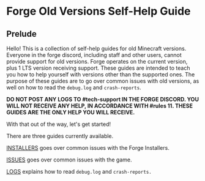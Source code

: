 # Forge Old Versions Self-Help Guide
## Prelude
Hello! This is a collection of self-help guides for old Minecraft versions. Everyone in the forge discord, including staff and other users, cannot provide support for old versions. Forge operates on the current version, plus 1 LTS version receiving support. These guides are intended to teach you how to help yourself with versions other than the supported ones. The purpose of these guides are to go over common issues with old versions, as well on how to read the `debug.log` and `crash-reports`. 

**DO NOT POST ANY LOGS TO #tech-support IN THE FORGE DISCORD. YOU WILL NOT RECEIVE ANY HELP, IN ACCORDANCE WITH #rules 11. THESE GUIDES ARE THE ONLY HELP YOU WILL RECEIVE.**

With that out of the way, let's get started!

There are three guides currently available. 

[INSTALLERS](INSTALLERS.md) goes over common issues with the Forge Installers.

[ISSUES](ISSUES.md) goes over common issues with the game.

[LOGS](LOGS.md) explains how to read `debug.log` and `crash-reports.`



